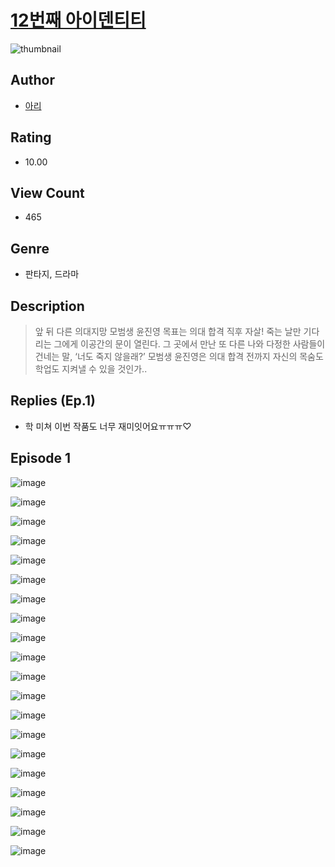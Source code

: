 # [12번째 아이덴티티](https://comic.naver.com/challenge/list?titleId=810702)
![thumbnail](https://image-comic.pstatic.net/user_contents_data/challenge_comic/2023/05/24/363809/upload_7076055731001637171_480x623.jpeg)

## Author
- [아리](https://comic.naver.com/artistTitle?id=363809)

## Rating
- 10.00

## View Count
- 465

## Genre
- 판타지, 드라마

## Description
> 앞 뒤 다른 의대지망 모범생 윤진영 목표는 의대 합격 직후 자살! 죽는 날만 기다리는 그에게 이공간의 문이 열린다. 그 곳에서 만난 또 다른 나와 다정한 사람들이 건네는 말, ‘너도 죽지 않을래?’ 모범생 윤진영은 의대 합격 전까지 자신의 목숨도 학업도 지켜낼 수 있을 것인가..

## Replies (Ep.1)
- 학 미쳐 이번 작품도 너무 재미잇어요ㅠㅠㅠ♡

## Episode 1
![image](https://image-comic.pstatic.net/user_contents_data/challenge_comic/2023/05/24/363809/upload_3544668679556129080.jpeg)

![image](https://image-comic.pstatic.net/user_contents_data/challenge_comic/2023/05/24/363809/upload_3690761691562599217.jpeg)

![image](https://image-comic.pstatic.net/user_contents_data/challenge_comic/2023/05/24/363809/upload_4050761791552435511.jpeg)

![image](https://image-comic.pstatic.net/user_contents_data/challenge_comic/2023/05/24/363809/upload_3546080461914847075.jpeg)

![image](https://image-comic.pstatic.net/user_contents_data/challenge_comic/2023/05/24/363809/upload_7148116837654750263.jpeg)

![image](https://image-comic.pstatic.net/user_contents_data/challenge_comic/2023/05/24/363809/upload_3689684174412079412.jpeg)

![image](https://image-comic.pstatic.net/user_contents_data/challenge_comic/2023/05/24/363809/upload_3630245671786329397.jpeg)

![image](https://image-comic.pstatic.net/user_contents_data/challenge_comic/2023/05/24/363809/upload_3617066026945373235.jpeg)

![image](https://image-comic.pstatic.net/user_contents_data/challenge_comic/2023/05/24/363809/upload_3977350708015018594.jpeg)

![image](https://image-comic.pstatic.net/user_contents_data/challenge_comic/2023/05/24/363809/upload_3545565898993000757.jpeg)

![image](https://image-comic.pstatic.net/user_contents_data/challenge_comic/2023/05/24/363809/upload_7233117668544755511.jpeg)

![image](https://image-comic.pstatic.net/user_contents_data/challenge_comic/2023/05/24/363809/upload_7077518304083523127.jpeg)

![image](https://image-comic.pstatic.net/user_contents_data/challenge_comic/2023/05/24/363809/upload_3905858068838233446.jpeg)

![image](https://image-comic.pstatic.net/user_contents_data/challenge_comic/2023/05/24/363809/upload_3703423655304573234.jpeg)

![image](https://image-comic.pstatic.net/user_contents_data/challenge_comic/2023/05/24/363809/upload_7221629086280791601.jpeg)

![image](https://image-comic.pstatic.net/user_contents_data/challenge_comic/2023/05/24/363809/upload_3774359975098738226.jpeg)

![image](https://image-comic.pstatic.net/user_contents_data/challenge_comic/2023/05/24/363809/upload_3474352506563605048.jpeg)

![image](https://image-comic.pstatic.net/user_contents_data/challenge_comic/2023/05/24/363809/upload_3474868400066933345.jpeg)

![image](https://image-comic.pstatic.net/user_contents_data/challenge_comic/2023/05/24/363809/upload_3473789766325188708.jpeg)

![image](https://image-comic.pstatic.net/user_contents_data/challenge_comic/2023/05/24/363809/upload_7149525114343862372.jpeg)
